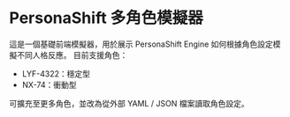 
# PersonaShift 多角色模擬器

這是一個基礎前端模擬器，用於展示 PersonaShift Engine 如何根據角色設定模擬不同人格反應。
目前支援角色：
- LYF-4322：穩定型
- NX-74：衝動型

可擴充至更多角色，並改為從外部 YAML / JSON 檔案讀取角色設定。

